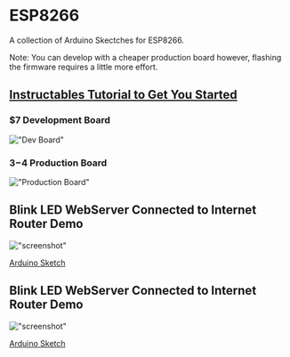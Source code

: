# ESP8266
A collection of Arduino Skectches for ESP8266.

Note: You can develop with a cheaper production board however, flashing the firmware requires a little more effort.

## [Instructables Tutorial to Get You Started](http://www.instructables.com/id/Quick-Start-to-Nodemcu-ESP8266-on-Arduino-IDE/)

### $7 Development Board
!["Dev Board"](https://cdn.shopify.com/s/files/1/1723/8439/products/TECH3182_a_large.png "$7 Development Board")

### $3-$4 Production Board
!["Production Board"](https://www.allaboutcircuits.com/uploads/thumbnails/ESP8266.png "$3-$4 Production Board")

## Blink LED WebServer Connected to Internet Router Demo
!["screenshot"](https://raw.githubusercontent.com/EricEisaman/esp8266/master/images/screenshot-blink-led-webserver.png "Screenshot")

[Arduino Sketch](https://github.com/EricEisaman/esp8266/blob/master/ino/blink-led-webserver-connected-to-internet-router.ino)

## Blink LED WebServer Connected to Internet Router Demo
!["screenshot"](https://raw.githubusercontent.com/EricEisaman/esp8266/master/images/screenshot-blink-led-webserver-standalone.png "Screenshot")

[Arduino Sketch](https://github.com/EricEisaman/esp8266/blob/master/ino/blink-led-webserver-standalone.ino)
